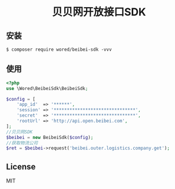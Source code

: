 <h1 align="center">贝贝网开放接口SDK</h1>

## 安装

```shell
$ composer require wored/beibei-sdk -vvv
```

## 使用
```php
<?php
use \Wored\BeibeiSdk\BeibeiSdk;

$config = [
    'app_id'  => '******',
    'session' => '*******************************',
    'secret'  => '*******************************',
    'rootUrl' => 'http://api.open.beibei.com',
];
//贝贝网SDK
$beibei = new BeibeiSdk($config);
//获取物流公司
$ret = $beibei->request('beibei.outer.logistics.company.get');
```
## License

MIT
